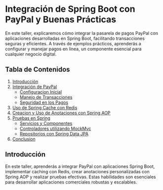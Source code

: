 # Integración de Spring Boot con PayPal y Buenas Prácticas

En este taller, explicaremos cómo integrar la pasarela de pagos PayPal con aplicaciones desarrolladas en Spring Boot, facilitando transacciones seguras y eficientes. A través de ejemplos prácticos, aprenderás a configurar y manejar pagos en línea, un componente esencial para cualquier negocio digital.

## Tabla de Contenidos
1. [Introducción](index.md)
2. [Integración de PayPal](integracion-paypal.md)
   - [Configuracion Inicial](#configuracion-inicial)
   - [Manejo de Transacciones](#manejo-de-transacciones)
   - [Seguridad en los Pagos](#seguridad-en-los-pagos)
3. [Uso de Spring Cache con Redis](#uso-de-spring-cache-con-redis)
4. [Creacion y Uso de Anotaciones con Spring AOP](#creacion-y-uso-de-anotaciones-con-spring-aop)
5. [Pruebas en Spring](#pruebas-en-spring)
   - [Servicios y Componentes](#servicios-y-componentes)
   - [Controladores utilizando MockMvc](#controladores-utilizando-mockmvc)
   - [Repositorios con Spring Data JPA](#repositorios-con-spring-data-jpa)
6. [Conclusion](#conclusion)
   

## Introducción
En este taller, aprenderás a integrar PayPal con aplicaciones Spring Boot, implementar caching con Redis, crear anotaciones personalizadas con Spring AOP y realizar pruebas efectivas. Estas habilidades son esenciales para desarrollar aplicaciones comerciales robustas y escalables.
